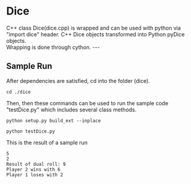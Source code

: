 <h1> Dice </h1>
C++ class Dice(dice.cpp) is wrapped and can be used with python via "import dice" header. C++ Dice objects transformed into Python pyDice objects. <br>
Wrapping is done through cython.
---
<h2> Sample Run </h2>

After dependencies are satisfied, cd into the folder (dice). <br>
<!--style:CustomCodeFence-->
~~~
cd ./dice
~~~

Then, then these commands can  be used to run the sample code "testDice.py" which includes several class methods.

```
python setup.py build_ext --inplace

python testDice.py 
```
This is the result of a sample run 
~~~
5
2
Result of dual roll: 9
Player 2 wins with 6
Player 1 loses with 2
~~~
